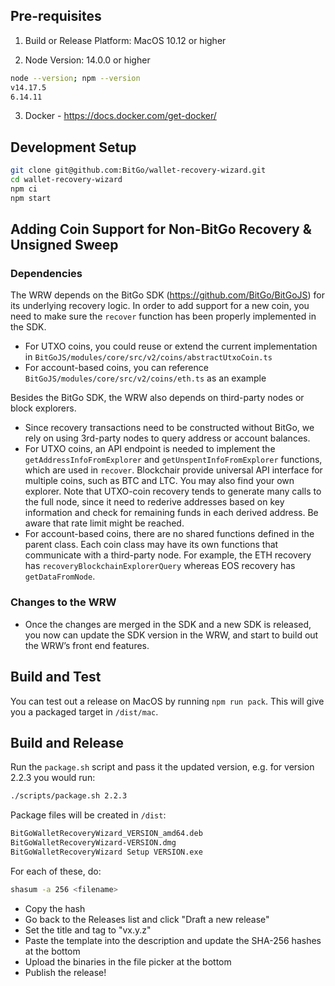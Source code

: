 
## Pre-requisites

1) Build or Release Platform: MacOS 10.12 or higher

2) Node Version: 14.0.0 or higher
```bash
node --version; npm --version
v14.17.5
6.14.11
```

3) Docker - https://docs.docker.com/get-docker/

## Development Setup
```bash
git clone git@github.com:BitGo/wallet-recovery-wizard.git
cd wallet-recovery-wizard
npm ci
npm start
```
## Adding Coin Support for Non-BitGo Recovery & Unsigned Sweep

### Dependencies

The WRW depends on the BitGo SDK (https://github.com/BitGo/BitGoJS) for its underlying recovery logic. In order to add support for a new coin, you need to make sure the `recover` function has been properly implemented in the SDK. 

* For UTXO coins, you could reuse or extend the current implementation in `BitGoJS/modules/core/src/v2/coins/abstractUtxoCoin.ts` 
* For account-based coins, you can reference `BitGoJS/modules/core/src/v2/coins/eth.ts` as an example

Besides the BitGo SDK, the WRW also depends on third-party nodes or block explorers.

* Since recovery transactions need to be constructed without BitGo, we rely on using 3rd-party nodes to query address or account balances.
* For UTXO coins, an API endpoint is needed to implement the `getAddressInfoFromExplorer` and `getUnspentInfoFromExplorer` functions, which are used in `recover`. Blockchair provide universal API interface for multiple coins, such as BTC and LTC. You may also find
your own explorer. Note that UTXO-coin recovery tends to generate many calls to the full node, since it need to rederive addresses based on key information and check for remaining funds in each derived address. Be aware that rate limit might be reached.
* For account-based coins, there are no shared functions defined in the parent class. Each coin class may have its own functions that communicate with a third-party node. For example, the ETH recovery has `recoveryBlockchainExplorerQuery` whereas EOS recovery has `getDataFromNode`. 

### Changes to the WRW
* Once the changes are merged in the SDK and a new SDK is released, you now can update the SDK version in the WRW, and start to build out the WRW’s front end features.

## Build and Test
You can test out a release on MacOS by running `npm run pack`. This will give you a packaged target in `/dist/mac`.

## Build and Release
Run the `package.sh` script and pass it the updated version, e.g. for version 2.2.3 you would run:
```bash
./scripts/package.sh 2.2.3
```

Package files will be created in `/dist`:
```bash
BitGoWalletRecoveryWizard_VERSION_amd64.deb
BitGoWalletRecoveryWizard-VERSION.dmg
BitGoWalletRecoveryWizard Setup VERSION.exe
```

For each of these, do:
```bash
shasum -a 256 <filename>
```

- Copy the hash
- Go back to the Releases list and click "Draft a new release"
- Set the title and tag to "vx.y.z"
- Paste the template into the description and update the SHA-256 hashes at the bottom
- Upload the binaries in the file picker at the bottom
- Publish the release!
